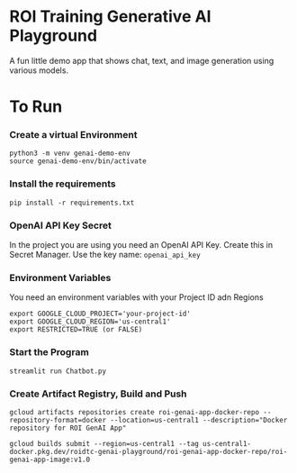 # ROI Training Generative AI Playground

A fun little demo app that shows chat, text, and image generation
using various models.

# To Run

### Create a virtual Environment
```
python3 -m venv genai-demo-env
source genai-demo-env/bin/activate
```

### Install the requirements
```
pip install -r requirements.txt 
```

### OpenAI API Key  Secret
In the project you are using you need an OpenAI API Key. Create this in Secret Manager. Use the key name: `openai_api_key`


### Environment Variables
You need an environment variables with your Project ID adn Regions

```
export GOOGLE_CLOUD_PROJECT='your-project-id'
export GOOGLE_CLOUD_REGION='us-central1'
export RESTRICTED=TRUE (or FALSE)
```

### Start the Program

```
streamlit run Chatbot.py
```

### Create Artifact Registry, Build and Push

```
gcloud artifacts repositories create roi-genai-app-docker-repo --repository-format=docker --location=us-central1 --description="Docker repository for ROI GenAI App"
```

```
gcloud builds submit --region=us-central1 --tag us-central1-docker.pkg.dev/roidtc-genai-playground/roi-genai-app-docker-repo/roi-genai-app-image:v1.0
```
